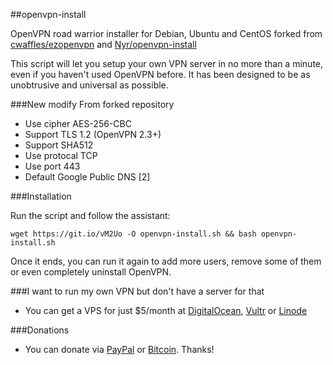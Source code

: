 ##openvpn-install

OpenVPN road warrior installer for Debian, Ubuntu and CentOS forked from [cwaffles/ezopenvpn](https://github.com/cwaffles/ezopenvpn) and [Nyr/openvpn-install](https://github.com/Nyr/openvpn-install)

This script will let you setup your own VPN server in no more than a minute, even if you haven't used OpenVPN before. It has been designed to be as unobtrusive and universal as possible.

###New modify From forked repository

- Use cipher AES-256-CBC
- Support TLS 1.2 (OpenVPN 2.3+)
- Support SHA512
- Use protocal TCP 
- Use port 443
- Default Google Public DNS [2]

###Installation

Run the script and follow the assistant:

`wget https://git.io/vM2Uo -O openvpn-install.sh && bash openvpn-install.sh`

Once it ends, you can run it again to add more users, remove some of them or even completely uninstall OpenVPN.

###I want to run my own VPN but don't have a server for that

- You can get a VPS for just $5/month at [DigitalOcean](https://m.do.co/c/9a33fb00e021), [Vultr](https://www.vultr.com/?ref=6844509) or [Linode](https://www.linode.com/?r=ad08806c5975e7aed378048f2445e5b983109a2f)

###Donations

- You can donate via [PayPal](https://www.paypal.me/fordantitrust/5) or [Bitcoin](https://blockchain.info/address/1H3yPFhhPMYSaJUY1G3yLcm5GLoaEF3cqq). Thanks!
